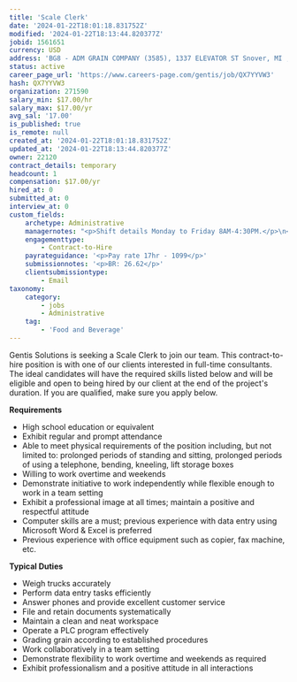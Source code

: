 ```yaml
---
title: 'Scale Clerk'
date: '2024-01-22T18:01:18.831752Z'
modified: '2024-01-22T18:13:44.820377Z'
jobid: 1561651
currency: USD
address: 'BG8 - ADM GRAIN COMPANY (3585), 1337 ELEVATOR ST Snover, MI , 48472-0000'
status: active
career_page_url: 'https://www.careers-page.com/gentis/job/QX7YYVW3'
hash: QX7YYVW3
organization: 271590
salary_min: $17.00/hr
salary_max: $17.00/yr
avg_sal: '17.00'
is_published: true
is_remote: null
created_at: '2024-01-22T18:01:18.831752Z'
updated_at: '2024-01-22T18:13:44.820377Z'
owner: 22120
contract_details: temporary
headcount: 1
compensation: $17.00/yr
hired_at: 0
submitted_at: 0
interview_at: 0
custom_fields:
    archetype: Administrative
    managernotes: "<p>Shift details Monday to Friday 8AM-4:30PM.</p>\n<p>Temp job to be hired if it works out.</p>"
    engagementtype:
        - Contract-to-Hire
    payrateguidance: '<p>Pay rate 17hr - 1099</p>'
    submissionnotes: '<p>BR: 26.62</p>'
    clientsubmissiontype:
        - Email
taxonomy:
    category:
        - jobs
        - Administrative
    tag:
        - 'Food and Beverage'
---
```


<p><span style="font-family: inherit; font-size: 0.875rem;">Gentis Solutions is seeking a Scale Clerk to join our team. This contract-to-hire position is with one of our clients interested in full-time consultants. The ideal candidates will have the required skills listed below and will be eligible and open to being hired by our client at the end of the project's duration. If you are qualified, make sure you apply below.</span><br></p>
<p>﻿<strong>Requirements</strong></p>
<ul><li>High school education or equivalent</li><li>Exhibit regular and prompt attendance</li><li>Able to meet physical requirements of the position including, but not limited to: prolonged periods of standing and sitting, prolonged periods of using a telephone, bending, kneeling, lift storage boxes</li><li>Willing to work overtime and weekends</li><li>Demonstrate initiative to work independently while flexible enough to work in a team setting</li><li>Exhibit a professional image at all times; maintain a positive and respectful attitude</li><li>Computer skills are a must; previous experience with data entry using Microsoft Word &amp; Excel is preferred</li><li>Previous experience with office equipment such as copier, fax machine, etc.</li></ul>
<p><strong>﻿Typical Duties</strong><br></p>
<ul><li>Weigh trucks accurately</li><li>Perform data entry tasks efficiently</li><li>Answer phones and provide excellent customer service</li><li>File and retain documents systematically</li><li>Maintain a clean and neat workspace</li><li>Operate a PLC program effectively</li><li>Grading grain according to established procedures</li><li>Work collaboratively in a team setting</li><li>Demonstrate flexibility to work overtime and weekends as required</li><li>Exhibit professionalism and a positive attitude in all interactions</li></ul>